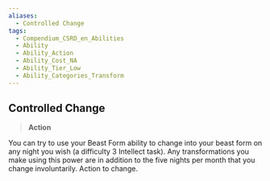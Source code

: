 ```yaml
---
aliases:
  - Controlled Change
tags:
  - Compendium_CSRD_en_Abilities
  - Ability
  - Ability_Action
  - Ability_Cost_NA
  - Ability_Tier_Low
  - Ability_Categories_Transform
---
```

  
    
## Controlled Change    
>**Action**  
    
You can try to use your Beast Form ability to change into your beast form on any night you wish (a difficulty 3 Intellect task). Any transformations you make using this power are in addition to the five nights per month that you change involuntarily. Action to change.